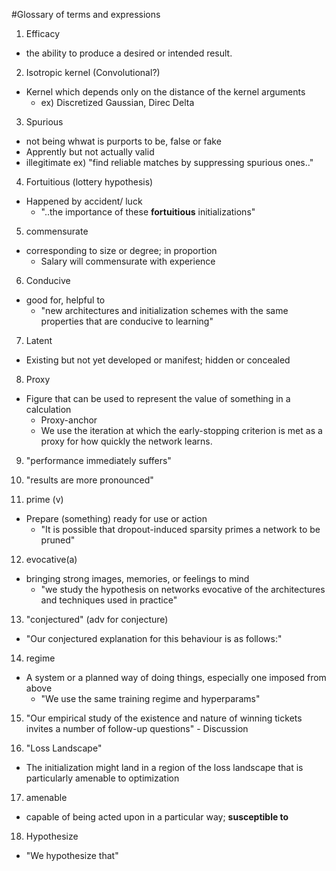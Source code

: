 #Glossary of terms and expressions

1. Efficacy
* the ability to produce a desired or intended result.

2. Isotropic kernel (Convolutional?)
* Kernel which depends only on the distance of the kernel arguments
  * ex) Discretized Gaussian, Direc Delta

3. Spurious
* not being whwat is purports to be, false or fake
* Apprently but not actually valid
* illegitimate
  ex) "find reliable matches by suppressing spurious ones.."
  
4. Fortuitious (lottery hypothesis)
* Happened by accident/ luck
  * "..the importance of these **fortuitious** initializations"

5. commensurate
* corresponding to size or degree; in proportion
  * Salary will commensurate with experience
  
6. Conducive
* good for, helpful to
  * "new architectures and initialization schemes with the same properties that are conducive to learning"

7. Latent
* Existing but not yet developed or manifest; hidden or concealed

8. Proxy
* Figure that can be used to represent the value of something in a calculation
  * Proxy-anchor
  * We use the iteration at which the early-stopping criterion is met as a proxy for how quickly the network learns.
  
9. "performance immediately suffers"

10. "results are more pronounced"

11. prime (v)
* Prepare (something) ready for use or action
  * "It is possible that dropout-induced sparsity primes a network to be pruned"

12. evocative(a)
* bringing strong images, memories, or feelings to mind
  * "we study the hypothesis on networks evocative of the architectures and techniques used in practice"

13. "conjectured" (adv for conjecture)
* "Our conjectured explanation for this behaviour is as follows:"

14. regime
* A system or a planned way of doing things, especially one imposed from above
  * "We use the same training regime and hyperparams"

15. "Our empirical study of the existence and nature of winning tickets invites a number of follow-up questions" - Discussion

16. "Loss Landscape"
* The initialization might land in a region of the loss landscape that is particularly amenable to optimization

17. amenable
* capable of being acted upon in a particular way; **susceptible to**

18. Hypothesize
* "We hypothesize that"
